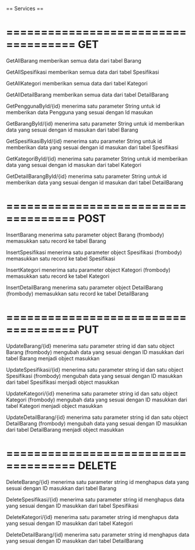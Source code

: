 == Services ==

====================================
GET
====================================

GetAllBarang
	memberikan semua data dari tabel Barang

GetAllSpesifikasi
	memberikan semua data dari tabel Spesifikasi

GetAllKategori
	memberikan semua data dari tabel Kategori

GetAllDetailBarang
	memberikan semua data dari tabel DetailBarang

GetPenggunaById/{id}
	menerima satu parameter String untuk id
	memberikan data Pengguna yang sesuai dengan Id masukan

GetBarangById/{id}
	menerima satu parameter String untuk id
	memberikan data yang sesuai dengan id masukan dari tabel Barang

GetSpesifikasiById/{id}
	menerima satu parameter String untuk id
	memberikan data yang sesuai dengan id masukan dari tabel Spesifikasi

GetKategoriById/{id}
	menerima satu parameter String untuk id
	memberikan data yang sesuai dengan id masukan dari tabel Kategori

GetDetailBarangById/{id}
	menerima satu parameter String untuk id
	memberikan data yang sesuai dengan id masukan dari tabel DetailBarang

====================================
POST
====================================

InsertBarang
	menerima satu parameter object Barang (frombody)
	memasukkan satu record ke tabel Barang

InsertSpesifikasi
	menerima satu parameter object Spesifikasi (frombody)
	memasukkan satu record ke tabel Spesifikasi

InsertKategori
	menerima satu parameter object Kategori (frombody)
	memasukkan satu record ke tabel Kategori

InsertDetailBarang
	menerima satu parameter object DetailBarang (frombody)
	memasukkan satu record ke tabel DetailBarang

====================================
PUT
====================================

UpdateBarang/{id}
	menerima satu parameter string id dan satu object Barang (frombody)
	mengubah data yang sesuai dengan ID masukkan dari tabel Barang menjadi object masukkan

UpdateSpesifikasi/{id}
	menerima satu parameter string id dan satu object Spesifikasi (frombody)
	mengubah data yang sesuai dengan ID masukkan dari tabel Spesifikasi menjadi object masukkan

UpdateKategori/{id}
	menerima satu parameter string id dan satu object Kategori (frombody)
	mengubah data yang sesuai dengan ID masukkan dari tabel Kategori menjadi object masukkan

UpdateDetailBarang/{id}
	menerima satu parameter string id dan satu object DetailBarang (frombody)
	mengubah data yang sesuai dengan ID masukkan dari tabel DetailBarang menjadi object masukkan

====================================
DELETE
====================================

DeleteBarang/{id}
	menerima satu parameter string id
	menghapus data yang sesuai dengan ID masukkan dari tabel Barang

DeleteSpesifikasi/{id}
	menerima satu parameter string id
	menghapus data yang sesuai dengan ID masukkan dari tabel Spesifikasi

DeleteKategori/{id}
	menerima satu parameter string id
	menghapus data yang sesuai dengan ID masukkan dari tabel Kategori

DeleteDetailBarang/{id}
	menerima satu parameter string id
	menghapus data yang sesuai dengan ID masukkan dari tabel DetailBarang
